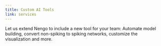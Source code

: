 ```yaml
---
title: Custom AI Tools
link: services
---
```


Let us extend Nengo to include a new tool for your team: Automate model building, convert non-spiking to spiking networks, customize the visualization and more.
